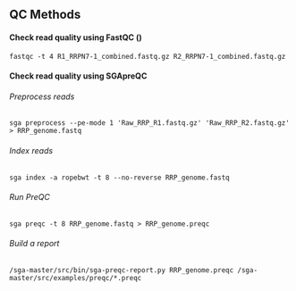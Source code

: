 ## QC Methods

#### Check read quality using FastQC ()

```fastqc -t 4 R1_RRPN7-1_combined.fastq.gz R2_RRPN7-1_combined.fastq.gz```

#### Check read quality using SGApreQC 

###### Preprocess reads
```
sga preprocess --pe-mode 1 'Raw_RRP_R1.fastq.gz' 'Raw_RRP_R2.fastq.gz' > RRP_genome.fastq
```
###### Index reads
```
sga index -a ropebwt -t 8 --no-reverse RRP_genome.fastq
```
###### Run PreQC
```
sga preqc -t 8 RRP_genome.fastq > RRP_genome.preqc
```
###### Build a report
```
/sga-master/src/bin/sga-preqc-report.py RRP_genome.preqc /sga-master/src/examples/preqc/*.preqc
```
